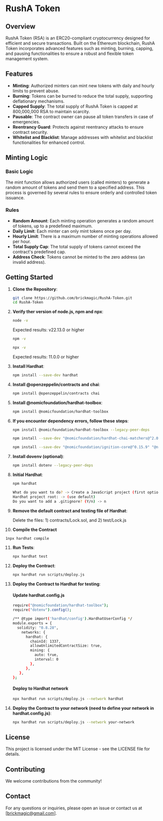# RushA Token

## Overview
RushA Token (RSA) is an ERC20-compliant cryptocurrency designed for efficient and secure transactions. Built on the Ethereum blockchain, RushA Token incorporates advanced features such as minting, burning, capping, and pausing functionalities to ensure a robust and flexible token management system.

## Features
- **Minting**: Authorized minters can mint new tokens with daily and hourly limits to prevent abuse.
- **Burning**: Tokens can be burned to reduce the total supply, supporting deflationary mechanisms.
- **Capped Supply**: The total supply of RushA Token is capped at 800,000,000 RSA to maintain scarcity.
- **Pausable**: The contract owner can pause all token transfers in case of emergencies.
- **Reentrancy Guard**: Protects against reentrancy attacks to ensure contract security.
- **Whitelist and Blacklist**: Manage addresses with whitelist and blacklist functionalities for enhanced control.

## Minting Logic
### Basic Logic
The mint function allows authorized users (called minters) to generate a random amount of tokens and send them to a specified address. This process is governed by several rules to ensure orderly and controlled token issuance.

### Rules
- **Random Amount**: Each minting operation generates a random amount of tokens, up to a predefined maximum.
- **Daily Limit**: Each minter can only mint tokens once per day.
- **Hourly Limit**: There is a maximum number of minting operations allowed per hour.
- **Total Supply Cap**: The total supply of tokens cannot exceed the contract's predefined cap.
- **Address Check**: Tokens cannot be minted to the zero address (an invalid address).

## Getting Started
1. **Clone the Repository**:
   ```bash
   git clone https://github.com/brickmagic/RushA-Token.git
   cd RushA-Token
   ```


2. **Verify ther version of node.js, npm and npx**:
   ```bash
   node -v
   ```
    Expected results: v22.13.0 or higher

   ```bash
   npm -v
   ```     
   ```bash
   npx -v
   ```   
   Expected results: 11.0.0 or higher
   
3. **Install Hardhat**:
   ```bash
   npm install --save-dev hardhat
   ```

4. **Install @openzeppelin/contracts and chai**:
   ```bash
   npm install @openzeppelin/contracts chai 
   ```

5. **Install @nomicfoundation/hardhat-toolbox**:
   ```bash
   npm install @nomicfoundation/hardhat-toolbox
   ```

6. **If you encounter dependency errors, follow these steps**:
   ```bash
   npm install @nomicfoundation/hardhat-toolbox --legacy-peer-deps   
   ```

   ```bash
   npm install --save-dev "@nomicfoundation/hardhat-chai-matchers@^2.0.0" "@nomicfoundation/hardhat-ethers@^3.0.0" "@nomicfoundation/hardhat-ignition-ethers@^0.15.0" "@nomicfoundation/hardhat-network-helpers@^1.0.0" "@nomicfoundation/hardhat-verify@^2.0.0" "@typechain/ethers-v6@^0.5.0" "@typechain/hardhat@^9.0.0" "@types/chai@^4.2.0" "@types/mocha@>=9.1.0" "ethers@^6.4.0" "hardhat-gas-reporter@^1.0.8" "solidity-coverage@^0.8.1" "ts-node@>=8.0.0" "typechain@^8.3.0" "typescript@>=4.5.0" --legacy-peer-deps
   ```

   ```bash
   npm install --save-dev "@nomicfoundation/ignition-core@^0.15.9" "@nomicfoundation/hardhat-ignition@^0.15.9" --legacy-peer-deps
   ```

7. **Install dovenv (optional)**:
   ```bash
   npm install dotenv --legacy-peer-deps
   ```

8. **Initial Hardhat**:
   ```bash
   npm hardhat
   ```
   ```bash
   What do you want to do? -> Create a JavaScript project (first option)
   Hardhat project root: -> (use default)
   Do you want to add a .gitignore? (Y/n) -> n
   ```

9. **Remove the default contract and testing file of Hardhat**:

   Delete the files: 1) contracts/Lock.sol, and 2) test/Lock.js
   
10. **Compile the Contract**
   ```bash
   1npx hardhat compile
   ```

11. **Run Tests**:
    ```bash
    npx hardhat test
    ```

12. **Deploy the Contract**:
    ```bash
    npx hardhat run scripts/deploy.js
    ```

13. **Deploy the Contract to Hardhat for testing**:

    #### Update hardhat.config.js
    
    ```bash
    require("@nomicfoundation/hardhat-toolbox");
    require("dotenv").config();
    
    /** @type import('hardhat/config').HardhatUserConfig */
    module.exports = {
      solidity: "0.8.28",
        networks: {
          hardhat: {
            chainId: 1337,
            allowUnlimitedContractSize: true,
            mining: {
              auto: true,
              interval: 0
            },
          }, 
       }, 
    };
    ```
    #### Deploy to Hardhat network
    ```bash
    npx hardhat run scripts/deploy.js --network hardhat  
    ```

14. **Deploy the Contract to your network (need to define your network in hardhat.config.js)**:
    ```bash
    npx hardhat run scripts/deploy.js --network your-network
    ```

## License
This project is licensed under the MIT License - see the LICENSE file for details.

## Contributing
We welcome contributions from the community!

## Contact
For any questions or inquiries, please open an issue or contact us at [brickmagic@gmail.com].